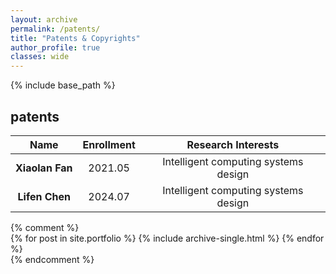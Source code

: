 ```yaml
---
layout: archive
permalink: /patents/
title: "Patents & Copyrights"
author_profile: true
classes: wide
---
```

{% include base_path %}  
<!--![RedaMsc](/images/group.jpg)-->

## patents
|  Name |  Enrollment |  Research Interests | 
| :--: | :--: | :--: |
|   **Xiaolan Fan**    | 2021.05 | Intelligent computing systems design |
|   **Lifen Chen**    |   2024.07   | Intelligent computing systems design |

{% comment %}  
{% for post in site.portfolio %}
  {% include archive-single.html %}
{% endfor %}  
{% endcomment %}  
